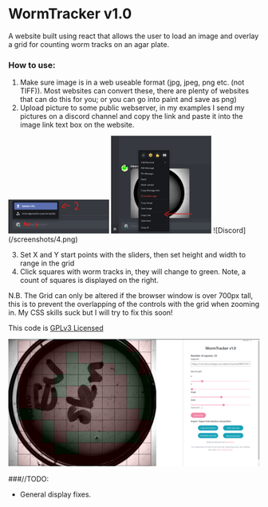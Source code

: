 # WormTracker v1.0


A website built using react that allows the user to load an image and overlay a grid for counting worm tracks on an agar plate.

### How to use:

1. Make sure image is in a web useable format (jpg, jpeg, png etc. (not TIFF)). Most websites can convert these, there are plenty of websites that can do this for you; or you can go into paint and save as png)
2. Upload picture to some public webserver, in my examples I send my pictures on a discord channel and copy the link and paste it into the image link text box on the website.

<img src="/screenshots/2.png"  width="40%">
<img src="/screenshots/3.png" width="40%">
![Discord](/screenshots/4.png)

3. Set X and Y start points with the sliders, then set height and width to range in the grid
4. Click squares with worm tracks in, they will change to green. Note, a count of squares is displayed on the right.

N.B. The Grid can only be altered if the browser window is over 700px tall, this is to prevent the overlapping of the controls with the grid when zooming in. My CSS skills suck but I will try to fix this soon!

This code is [GPLv3 Licensed](https://github.com/mah51/WormTracker/blob/main/LICENSE)

![Screenshot of website](/screenshots/1.png)

###//TODO:
- General display fixes. 



